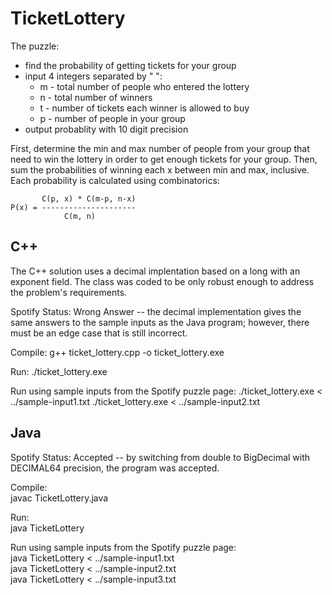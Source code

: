 TicketLottery
==============

The puzzle:
* find the probability of getting tickets for your group
* input 4 integers separated by " ":
    + m - total number of people who entered the lottery
    + n - total number of winners
    + t - number of tickets each winner is allowed to buy
    + p - number of people in your group
* output probablity with 10 digit precision

First, determine the min and max number of people from your group that need to win the lottery in order to get enough tickets for your group.  Then, sum the probabilities of winning each x between min and max, inclusive.  Each probability is calculated using combinatorics:

```
       C(p, x) * C(m-p, n-x)  
P(x) = ---------------------  
            C(m, n)
```

C++
---

The C++ solution uses a decimal implentation based on a long with an exponent field.  The class was coded to be only robust enough to address the problem's requirements.

Spotify Status: Wrong Answer -- the decimal implementation gives the same answers to the sample inputs as the Java program; however, there must be an edge case that is still incorrect.

Compile:
g++ ticket_lottery.cpp -o ticket_lottery.exe

Run:
./ticket_lottery.exe

Run using sample inputs from the Spotify puzzle page:
./ticket_lottery.exe < ../sample-input1.txt
./ticket_lottery.exe < ../sample-input2.txt

Java
----

Spotify Status: Accepted -- by switching from double to BigDecimal with DECIMAL64 precision, the program was accepted.

Compile:  
javac TicketLottery.java

Run:  
java TicketLottery

Run using sample inputs from the Spotify puzzle page:  
java TicketLottery < ../sample-input1.txt  
java TicketLottery < ../sample-input2.txt  
java TicketLottery < ../sample-input3.txt  

